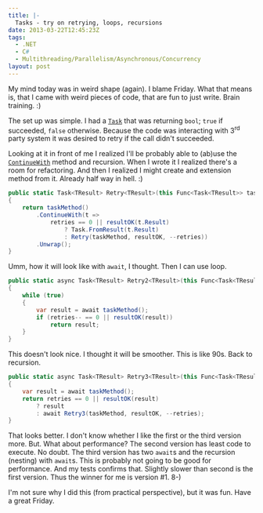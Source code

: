```yaml
---
title: |-
  Tasks - try on retrying, loops, recursions
date: 2013-03-22T12:45:23Z
tags:
  - .NET
  - C#
  - Multithreading/Parallelism/Asynchronous/Concurrency
layout: post
---
```

My mind today was in weird shape (again). I blame Friday. What that means is, that I came with weird pieces of code, that are fun to just write. Brain training. :)

<!-- excerpt -->

The set up was simple. I had a [`Task`][1] that was returning `bool`; `true` if succeeded, `false` otherwise. Because the code was interacting with 3<sup>rd</sup> party system it was desired to retry if the call didn't succeeded.

Looking at it in front of me I realized I'll be probably able to (ab)use the [`ContinueWith`][2] method and recursion. When I wrote it I realized there's a room for refactoring. And then I realized I might create and extension method from it. Already half way in hell. :)

```csharp
public static Task<TResult> Retry<TResult>(this Func<Task<TResult>> taskMethod, Func<TResult, bool> resultOK, int retries)
{
	return taskMethod()
		.ContinueWith(t =>
			retries == 0 || resultOK(t.Result)
				? Task.FromResult(t.Result)
				: Retry(taskMethod, resultOK, --retries))
		.Unwrap();
}
```

Umm, how it will look like with `await`, I thought. Then I can use loop.

```csharp
public static async Task<TResult> Retry2<TResult>(this Func<Task<TResult>> taskMethod, Func<TResult, bool> resultOK, int retries)
{
	while (true)
	{
		var result = await taskMethod();
		if (retries-- == 0 || resultOK(result))
			return result;
	}
}
```

This doesn't look nice. I thought it will be smoother. This is like 90s. Back to recursion.

```csharp
public static async Task<TResult> Retry3<TResult>(this Func<Task<TResult>> taskMethod, Func<TResult, bool> resultOK, int retries)
{
	var result = await taskMethod();
	return retries == 0 || resultOK(result)
		? result
		: await Retry3(taskMethod, resultOK, --retries);
}
```

That looks better. I don't know whether I like the first or the third version more. But. What about performance? The second version has least code to execute. No doubt. The third version has two `await`s and the recursion (nesting) with `await`s. This is probably not going to be good for performance. And my tests confirms that. Slightly slower than second is the first version. Thus the winner for me is version #1. 8-)

I'm not sure why I did this (from practical perspective), but it was fun. Have a great Friday.

[1]: http://msdn.microsoft.com/en-us/library/system.threading.tasks.task.aspx
[2]: http://msdn.microsoft.com/en-us/library/system.threading.tasks.task.continuewith.aspx